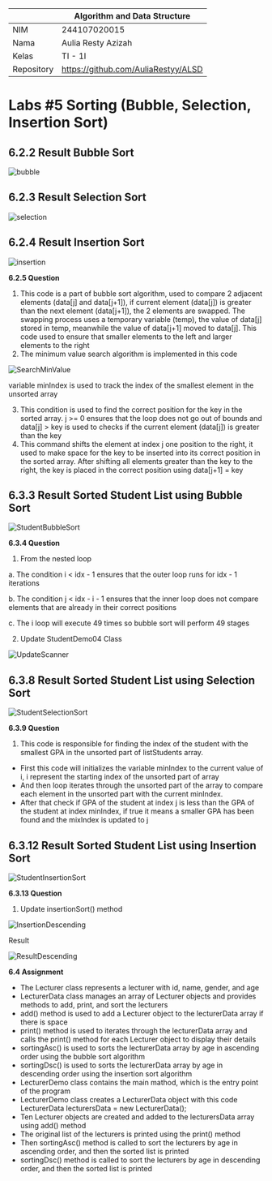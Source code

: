 |  | Algorithm and Data Structure |
|--|--|
| NIM |  244107020015|
| Nama |  Aulia Resty Azizah |
| Kelas | TI - 1I |
| Repository | https://github.com/AuliaRestyy/ALSD |

# Labs #5 Sorting (Bubble, Selection, Insertion Sort)

## 6.2.2 Result Bubble Sort

![bubble](img/bubble.png)

## 6.2.3 Result Selection Sort

![selection](img/selection.png)

## 6.2.4 Result Insertion Sort

![insertion](img/insertion.png)

**6.2.5 Question** 
1. This code is a part of bubble sort algorithm, used to compare 2 adjacent elements (data[j] and data[j+1]), if current element (data[j]) is greater than the next element (data[j+1]), the 2 elements are swapped. The swapping process uses a temporary variable (temp), the value of data[j] stored in temp, meanwhile the value of data[j+1] moved to data[j]. This code used to ensure that smaller elements to the left and larger elements to the right
2. The minimum value search algorithm is implemented in this code 

![SearchMinValue](img/minValue.png)

variable minIndex is used to track the index of the smallest element in the unsorted array

3. This condition is used to find the correct position for the key in the sorted array. j >= 0 ensures that the loop does not go out of bounds and data[j] > key is used to checks if the current element (data[j]) is greater than the key
4. This command shifts the element at index j one position to the right, it used to make space for the key to be inserted into its correct position in the sorted array. After shifting all elements greater than the key to the right, the key is placed in the correct position using data[j+1] = key

## 6.3.3 Result Sorted Student List using Bubble Sort

![StudentBubbleSort](img/studentBubble.png)

**6.3.4 Question** 
1. From the nested loop

a. The condition i < idx - 1 ensures that the outer loop runs for idx - 1 iterations

b. The condition j < idx - i - 1 ensures that the inner loop does not compare elements that are already in their correct positions

c. The i loop will execute 49 times so bubble sort will perform 49 stages

2. Update StudentDemo04 Class

![UpdateScanner](img/Scanner.png)

## 6.3.8 Result Sorted Student List using Selection Sort

![StudentSelectionSort](img/studentSelection.png)

**6.3.9 Question** 
1. This code is responsible for finding the index of the student with the smallest GPA in the unsorted part of listStudents array. 
- First this code will initializes the variable minIndex to the current value of i, i represent the starting index of the unsorted part of array
- And then loop iterates through the unsorted part of the array to compare each element in the unsorted part with the current minIndex.
- After that check if GPA of the student at index j is less than the GPA of the student at index minIndex, if true it means a smaller GPA has been found and the mixIndex is updated to j

## 6.3.12 Result Sorted Student List using Insertion Sort

![StudentInsertionSort](img/studentInsertion.png)

**6.3.13 Question** 
1. Update insertionSort() method

![InsertionDescending](img/insertionDescending.png)

Result

![ResultDescending](img/resultDescending.png)

**6.4 Assignment** 
- The Lecturer class represents a lecturer with id, name, gender, and age
- LecturerData class manages an array of Lecturer objects and provides methods to add, print, and sort the lecturers
- add() method is used to add a Lecturer object to the lecturerData array if there is space
- print() method is used to iterates through the lecturerData array and calls the print() method for each Lecturer object to display their details
- sortingAsc() is used to sorts the lecturerData array by age in ascending order using the bubble sort algorithm
- sortingDsc() is used to sorts the lecturerData array by age in descending order using the insertion sort algorithm
- LecturerDemo class contains the main mathod, which is the entry point of the program
- LecturerDemo class creates a LecturerData object with this code LecturerData lecturersData = new LecturerData();
- Ten Lecturer objects are created and added to the lecturersData array using add() method
- The original list of the lecturers is printed using the print() method
- Then sortingAsc() method is called to sort the lecturers by age in ascending order, and then the sorted list is printed
- sortingDsc() method is called to sort the lecturers by age in descending order, and then the sorted list is printed